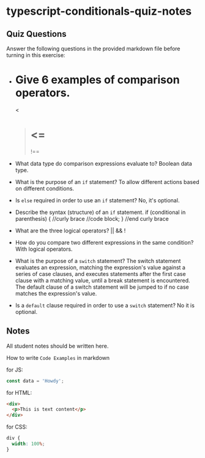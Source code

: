 # typescript-conditionals-quiz-notes

## Quiz Questions

Answer the following questions in the provided markdown file before turning in this exercise:

- # Give 6 examples of comparison operators.

  <

  > # <=
  >
  > !==

- What data type do comparison expressions evaluate to?
  Boolean data type.

- What is the purpose of an `if` statement?
  To allow different actions based on different conditions.

- Is `else` required in order to use an `if` statement?
  No, it's optional.

- Describe the syntax (structure) of an `if` statement.
  if (conditional in parenthesis) { //curly brace
  //code block;
  } //end curly brace

- What are the three logical operators?
  || && !

- How do you compare two different expressions in the same condition?
  With logical operators.

- What is the purpose of a `switch` statement?
  The switch statement evaluates an expression, matching the expression's value against a series of case clauses, and executes statements after the first case clause with a matching value, until a break statement is encountered. The default clause of a switch statement will be jumped to if no case matches the expression's value.

- Is a `default` clause required in order to use a `switch` statement?
  No it is optional.

## Notes

All student notes should be written here.

How to write `Code Examples` in markdown

for JS:

```javascript
const data = 'Howdy';
```

for HTML:

```html
<div>
  <p>This is text content</p>
</div>
```

for CSS:

```css
div {
  width: 100%;
}
```
